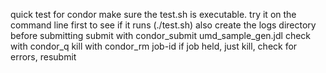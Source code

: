 quick test for condor
make sure the test.sh is executable. try it on the command line first to see if it runs (./test.sh)
also create the logs directory before submitting
submit with condor_submit umd_sample_gen.jdl
check with condor_q
kill with condor_rm job-id
if job held, just kill, check for errors, resubmit
